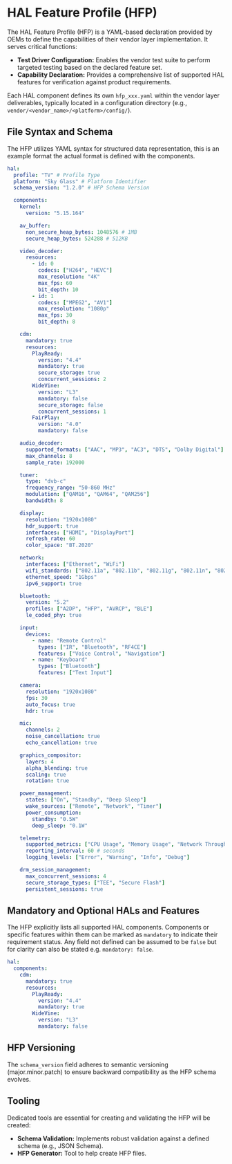 # HAL Feature Profile (HFP)

The HAL Feature Profile (HFP) is a YAML-based declaration provided by OEMs to define the capabilities of their vendor layer implementation. It serves critical functions:

* **Test Driver Configuration:** Enables the vendor test suite to perform targeted testing based on the declared feature set.
* **Capability Declaration:** Provides a comprehensive list of supported HAL features for verification against product requirements.

Each HAL component defines its own `hfp_xxx.yaml` within the vendor layer deliverables, typically located in a configuration directory (e.g., `vendor/<vendor_name>/<platform>/config/`).

## File Syntax and Schema

The HFP utilizes YAML syntax for structured data representation, this is an example format the actual format is defined with the components.

```yaml
hal:
  profile: "TV" # Profile Type
  platform: "Sky Glass" # Platform Identifier
  schema_version: "1.2.0" # HFP Schema Version

  components:
    kernel:
      version: "5.15.164"

    av_buffer:
      non_secure_heap_bytes: 1048576 # 1MB
      secure_heap_bytes: 524288 # 512KB

    video_decoder:
      resources:
        - id: 0
          codecs: ["H264", "HEVC"]
          max_resolution: "4K"
          max_fps: 60
          bit_depth: 10
        - id: 1
          codecs: ["MPEG2", "AV1"]
          max_resolution: "1080p"
          max_fps: 30
          bit_depth: 8

    cdm:
      mandatory: true
      resources:
        PlayReady:
          version: "4.4"
          mandatory: true
          secure_storage: true
          concurrent_sessions: 2
        WideVine:
          version: "L3"
          mandatory: false
          secure_storage: false
          concurrent_sessions: 1
        FairPlay:
          version: "4.0"
          mandatory: false

    audio_decoder:
      supported_formats: ["AAC", "MP3", "AC3", "DTS", "Dolby Digital"]
      max_channels: 8
      sample_rate: 192000

    tuner:
      type: "dvb-c"
      frequency_range: "50-860 MHz"
      modulation: ["QAM16", "QAM64", "QAM256"]
      bandwidth: 8

    display:
      resolution: "1920x1080"
      hdr_support: true
      interfaces: ["HDMI", "DisplayPort"]
      refresh_rate: 60
      color_space: "BT.2020"

    network:
      interfaces: ["Ethernet", "WiFi"]
      wifi_standards: ["802.11a", "802.11b", "802.11g", "802.11n", "802.11ac", "802.11ax"]
      ethernet_speed: "1Gbps"
      ipv6_support: true

    bluetooth:
      version: "5.2"
      profiles: ["A2DP", "HFP", "AVRCP", "BLE"]
      le_coded_phy: true

    input:
      devices:
        - name: "Remote Control"
          types: ["IR", "Bluetooth", "RF4CE"]
          features: ["Voice Control", "Navigation"]
        - name: "Keyboard"
          types: ["Bluetooth"]
          features: ["Text Input"]

    camera:
      resolution: "1920x1080"
      fps: 30
      auto_focus: true
      hdr: true

    mic:
      channels: 2
      noise_cancellation: true
      echo_cancellation: true

    graphics_compositor:
      layers: 4
      alpha_blending: true
      scaling: true
      rotation: true

    power_management:
      states: ["On", "Standby", "Deep Sleep"]
      wake_sources: ["Remote", "Network", "Timer"]
      power_consumption:
        standby: "0.5W"
        deep_sleep: "0.1W"

    telemetry:
      supported_metrics: ["CPU Usage", "Memory Usage", "Network Throughput", "Temperature"]
      reporting_interval: 60 # seconds
      logging_levels: ["Error", "Warning", "Info", "Debug"]

    drm_session_management:
      max_concurrent_sessions: 4
      secure_storage_types: ["TEE", "Secure Flash"]
      persistent_sessions: true
```

## Mandatory and Optional HALs and Features

The HFP explicitly lists all supported HAL components. Components or specific features within them can be marked as `mandatory` to indicate their requirement status. Any field not defined can be assumed to be `false` but for clarity can also be stated e.g. `mandatory: false`.

```yaml
hal:
  components:
    cdm:
      mandatory: true
      resources:
        PlayReady:
          version: "4.4"
          mandatory: true
        WideVine:
          version: "L3"
          mandatory: false
```

## HFP Versioning

The `schema_version` field adheres to semantic versioning (major.minor.patch) to ensure backward compatibility as the HFP schema evolves.

## Tooling

Dedicated tools are essential for creating and validating the HFP will be created:

* **Schema Validation:** Implements robust validation against a defined schema (e.g., JSON Schema).
* **HFP Generator:** Tool to help create HFP files.
